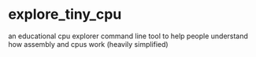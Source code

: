 # explore_tiny_cpu
an educational cpu explorer command line tool to help people understand how assembly and cpus work (heavily simplified)
